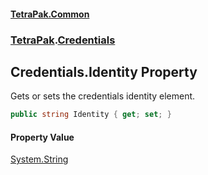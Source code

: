 #### [TetraPak.Common](index.md 'index')
### [TetraPak](TetraPak.md 'TetraPak').[Credentials](TetraPak_Credentials.md 'TetraPak.Credentials')
## Credentials.Identity Property
Gets or sets the credentials identity element.  
```csharp
public string Identity { get; set; }
```
#### Property Value
[System.String](https://docs.microsoft.com/en-us/dotnet/api/System.String 'System.String')
